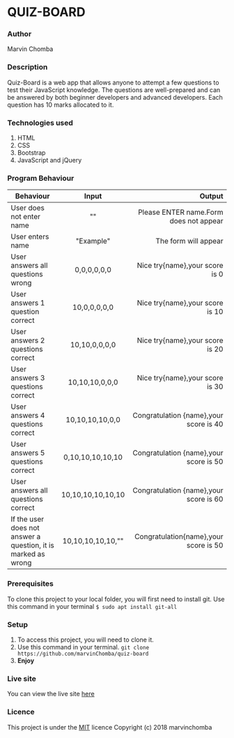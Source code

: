 # QUIZ-BOARD

### Author
Marvin Chomba

### Description
Quiz-Board is a web app that allows anyone to attempt a few questions to test their JavaScript knowledge.
The questions are well-prepared and can be answered by both beginner developers and advanced developers.
Each question has 10 marks allocated to it.

### Technologies used
1. HTML
2. CSS
3. Bootstrap
4. JavaScript and jQuery

### Program Behaviour
| Behaviour   |      Input     |  Output |
|----------|:-------------:|------:|
| User does not enter name |  "" | Please ENTER name.Form does not appear |
| User enters name |    "Example"   |   The form will appear |
| User answers all questions wrong | 0,0,0,0,0,0 |    Nice try{name},your score is 0 |
| User answers 1 question correct | 10,0,0,0,0,0 |    Nice try{name},your score is 10 |
| User answers 2 questions correct | 10,10,0,0,0,0 |    Nice try{name},your score is 20 |
| User answers 3 questions correct | 10,10,10,0,0,0 |    Nice try{name},your score is 30 |
| User answers 4 questions correct | 10,10,10,10,0,0 |    Congratulation {name},your score is 40 |
| User answers 5 questions correct | 0,10,10,10,10,10 |    Congratulation {name},your score is 50 |
| User answers all questions correct | 10,10,10,10,10,10 |    Congratulation {name},your score is 60 |
| If the user does not answer a question, it is marked as wrong | 10,10,10,10,10,"" |    Congratulation{name},your score is 50 |



    

### Prerequisites
To clone this project to your local folder, you will first need to install git.
Use this command in your terminal
`$ sudo apt install git-all`

### Setup
1. To access this project, you will need to clone it.
2. Use this command in your terminal.
`git clone https://github.com/marvinChomba/quiz-board`
3. __Enjoy__

### Live site
You can view the live site [here](https://marvinchomba.github.io/quiz-board/)

### Licence
This project is under the [MIT](https://github.com/marvinChomba/quiz-board/blob/master/LICENSE) licence
Copyright (c) 2018 marvinchomba
